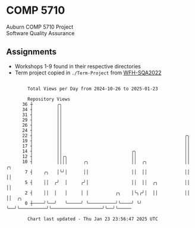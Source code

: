 # COMP 5710
Auburn COMP 5710 Project  
Software Quality Assurance

## Assignments
- Workshops 1-9 found in their respective directories
- Term project copied in `./Term-Project` from [WFH-SQA2022](https://github.com/wumphlett/WFH-SQA2022-AUBURN)

```

        Total Views per Day from 2024-10-26 to 2025-01-23

        Repository Views
      36 ┼         ╭╮
      34 ┤         ││
      31 ┤         ││
      29 ┤         ││
      26 ┤         ││
      24 ┤         ││
      22 ┤         ││                                              ╭╮
      19 ┤         ││                                              ││
      17 ┤         ││                                              ││
      14 ┤         ││                          ╭╮                  ││
      12 ┤         ││╭╮                        ││                  ││
      10 ┤         ││││      ╭╮                ││  ╭╮              ││                   ╭╮
       7 ┤    ╭╮   │╰╯│      ││                ││  ││              ││                   ││
       5 ┤    ││  ╭╯  │     ╭╯│                ││  ││  ╭╮          ││                   ││
       2 ┤    ││  │   │     │ │          ╭╮    │╰╮╭╯│  ││          ││                   ││  ╭╮
       0 ┼────╯╰──╯   ╰─────╯ ╰──────────╯╰────╯ ╰╯ ╰──╯╰──────────╯╰───────────────────╯╰──╯╰─────

        Chart last updated - Thu Jan 23 23:56:47 2025 UTC
        
```
